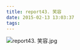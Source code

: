 ```yaml
---
title: report43. 笑容
date: 2015-02-13 13:03:37
tags:
---
```

![report43. 笑容.jpg](https://i.loli.net/2018/03/23/5ab4a8913d639.jpg)

